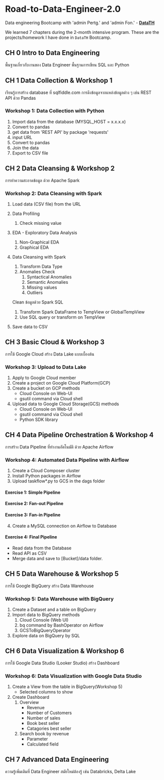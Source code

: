 # Road-to-Data-Engineer-2.0

Data engineering Bootcamp with 'admin Pertg.' and 'admin Fon.' - **[DataTH](https://school.datath.com/)**

We learned 7 chapters during the 2-month intensive program. These are the projects/homework I have done in `DataTH` Bootcamp.

## CH 0 Intro to Data Engineering
พื้นฐานเกี่ยวกับงานของ Data Engineer
พื้นฐานการเขียน SQL และ Python
  
## CH 1 Data Collection & Workshop 1
เรียนรู้การสร้าง database ที่ sqlfiddle.com 
การดึงข้อมูลจากแหล่งข้อมูลต่าง ๆ เช่น REST API ด้วย Pandas 
### Workshop 1: Data Collection with Python 
1. Import data from the database (MYSQL_HOST = x.x.x.x) 
2. Convert to pandas 
3. get data from 'REST API' by package 'requests' 
4. input URL 
5. Convert to pandas 
6. Join the data 
7. Export to CSV file
    
## CH 2 Data Cleansing & Workshop 2
การทำความสะอาดข้อมูล ด้วย Apache Spark 
### Workshop 2: Data Cleansing with Spark 
1. Load data (CSV file) from the URL 
2. Data Profiling
    1. Check missing value
3. EDA - Exploratory Data Analysis
    1. Non-Graphical EDA
    2. Graphical EDA
4. Data Cleansing with Spark
    1. Transform Data Type
    2. Anomalies Check
       1. Syntactical Anomalies 
       2. Semantic Anomalies 
       3. Missing values 
       4. Outliers

    Clean ข้อมูลด้วย Spark SQL
   1. Transform Spark DataFrame to TempView or GlobalTempView
   2. Use SQL query or transform on TempView
6. Save data to CSV

## CH 3 Basic Cloud & Workshop 3
การใช้ Google Cloud สร้าง Data Lake แบบเบื้องต้น
### Workshop 3: Upload to Data Lake
1. Apply to Google Cloud member
2. Create a project on Google Cloud Platform(GCP)
3. Create a bucket on GCP methods
     + Cloud Console on Web-UI
     + gsutil command via Cloud shell
4. Upload data to Google Cloud Storage(GCS) methods
    + Cloud Console on Web-UI
    + gsutil command via Cloud shell
    + Python SDK library
## CH 4 Data Pipeline Orchestration & Workshop 4
การสร้าง Data Pipeline ที่ทำงานอัตโนมัติ ด้วย Apache Airflow
### Workshop 4: Automated Data Pipeline with Airflow
1. Create a Cloud Composer cluster
2. Install Python packages in Airflow
3. Upload taskflow*.py to GCS in the dags folder
#### Exercise 1: Simple Pipeline
#### Exercise 2: Fan-out Pipeline
#### Exercise 3: Fan-in Pipeline
4. Create a MySQL connection on Airflow to Database
#### Exercise 4: Final Pipeline
- Read data from the Database
- Read API as CSV
- Merge data and save to [Bucket]/data folder.
  
## CH 5 Data Warehouse & Workshop 5
การใช้ Google BigQuery สร้าง Data Warehouse
### Workshop 5: Data Warehouse with BigQuery
1. Create a Dataset and a table on BigQuery
2. Import data to BigQuery methods
    1. Cloud Console (Web UI)
    2. bq command by BashOperator on Airflow
    3. GCSToBigQueryOperator
3. Explore data on BigQuery by SQL

## CH 6 Data Visualization & Workshop 6
การใช้ Google Data Studio (Looker Studio) สร้าง Dashboard
### Workshop 6: Data Visualization with Google Data Studio
1. Create a View from the table in BigQuery(Workshop 5)
     + Selected columns to show
3. Create Dashboard
     1. Overview
          + Revenue
          + Number of Customers
          + Number of sales
          + Book best seller
          + Catagories best seller
     2. Search book by revenue
          + Parameter
          + Calculated field

## CH 7 Advanced Data Engineering
ความรู้เพิ่มเติมที่ Data Engineer สมัยใหม่ต้องรู้ เช่น Databricks, Delta Lake
